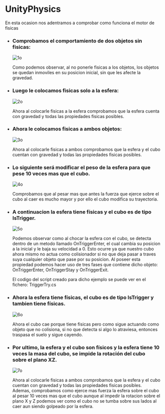 # UnityPhysics

En esta ocasion nos adentramos a comprobar como funciona el motor de fisicas

* ### Comprobamos el comportamiento de dos objetos sin fisicas:

  ![1o](https://user-images.githubusercontent.com/72491269/195809518-134d085c-31ff-4f58-b7c7-5b178a1b07ca.gif)

  Como podemos observar, al no ponerle fisicas a los objetos, los objetos se quedan inmoviles en su posicion inicial, sin que les afecte la gravedad.

* ### Luego le colocamos fisicas solo a la esfera:

  ![2o](https://user-images.githubusercontent.com/72491269/195812995-dc421b82-0d7f-4b3e-af76-17402b16559c.gif)

  Ahora al colocarle fisicas a la esfera comprobamos que la esfera cuenta con gravedad y todas las propiedades fisicas posibles.

* ### Ahora le colocamos fisicas a ambos objetos:

  ![3o](https://user-images.githubusercontent.com/72491269/195813946-06d27f08-7df6-4c61-a5aa-0992cc64257a.gif)

  Ahora al colocarle fisicas a ambos comprobamos que la esfera y el cubo cuentan con gravedad y todas las propiedades fisicas posibles.

* ### Lo siguiente será modificar el peso de la esfera para que pese 10 veces mas que el cubo.

  ![4o](https://user-images.githubusercontent.com/72491269/195816017-564ab10a-6968-41dd-8bfc-60947da88605.gif)

  Comprobamos que al pesar mas que antes la fuerza que ejerce sobre el cubo al caer es mucho mayor y por ello el cubo modifica su trayectoria.

* ### A continuacion la esfera tiene físicas y el cubo es de tipo IsTrigger.

  ![5o](https://user-images.githubusercontent.com/72491269/196044281-a2fb60c0-8ee9-48e1-8da4-6b0609bc8741.gif)
  
  Podemos observar como al chocar la esfera con el cubo, se detecta dentro de un metodo llamado OnTriggerEnter, el cual cambia su posicion a la inicial y le baja su velocidad a 0. Esto ocurre ya que nuestro cubo ahora mismo no actua como colisionador si no que deja pasar a traves suya cualquier objeto que pase por su posicion. Al poseer esta propiedad podemos hacer uso de tres fases que contiene dicho objeto: OnTriggerEnter, OnTriggerStay y OnTriggerExit.
  
  El codigo del script creado para dicho ejemplo se puede ver en el fichero: TriggerTry.cs

* ### Ahora la esfera tiene físicas, el cubo es de tipo IsTrigger y tambien tiene físicas.

  ![6o](https://user-images.githubusercontent.com/72491269/196044950-16526634-b70e-425d-b74a-60a071df9cac.gif)
  
  Ahora el cubo cae porque tiene fisicas pero como sigue actuando como objeto que no colisiona, si no que detecta si algo lo atraviesa, entonces traspasa el suelo y sigue cayendo.
  
* ### Por ultimo, la esfera y el cubo son físicos y la esfera tiene 10 veces la masa del cubo, se impide la rotación del cubo sobre el plano XZ.

  ![7o](https://user-images.githubusercontent.com/72491269/196045850-f76b8130-a541-4940-bce7-f4f1c95547f3.gif)
  
  Ahora al colocarle fisicas a ambos comprobamos que la esfera y el cubo cuentan con gravedad y todas las propiedades fisicas posibles. Ademas, comprobamos como ejerce mas fuerza la esfera sobre el cubo al pesar 10 veces mas que el cubo aunque al impedir la rotacion sobre el plano X y Z podemos ver como el cubo no se tumba sobre sus lados al caer aun siendo golpeado por la esfera.
